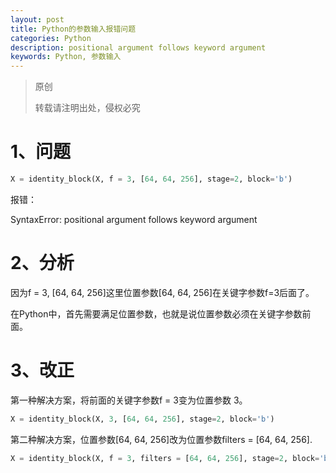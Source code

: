 ```yaml
---
layout: post
title: Python的参数输入报错问题
categories: Python
description: positional argument follows keyword argument
keywords: Python, 参数输入
---
```


> 原创
> 
> 转载请注明出处，侵权必究

# 1、问题

```python
X = identity_block(X, f = 3, [64, 64, 256], stage=2, block='b')
```
报错：

SyntaxError: positional argument follows keyword argument

# 2、分析
因为f = 3, [64, 64, 256]这里位置参数[64, 64, 256]在关键字参数f=3后面了。

在Python中，首先需要满足位置参数，也就是说位置参数必须在关键字参数前面。

# 3、改正
第一种解决方案，将前面的关键字参数f = 3变为位置参数 3。

```python
X = identity_block(X, 3, [64, 64, 256], stage=2, block='b')
```

第二种解决方案，位置参数[64, 64, 256]改为位置参数filters = [64, 64, 256].

```python
X = identity_block(X, f = 3, filters = [64, 64, 256], stage=2, block='b')
```

